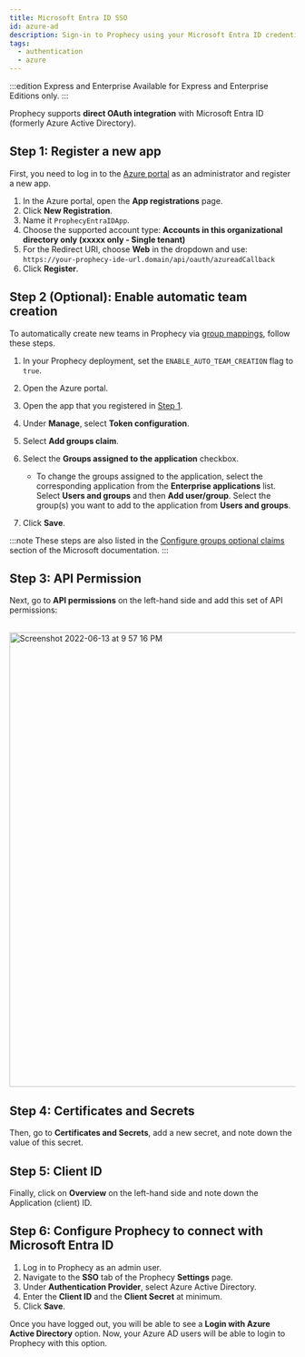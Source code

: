 ```yaml
---
title: Microsoft Entra ID SSO
id: azure-ad
description: Sign-in to Prophecy using your Microsoft Entra ID credentials
tags:
  - authentication
  - azure
---
```


:::edition Express and Enterprise
Available for Express and Enterprise Editions only.
:::

Prophecy supports **direct OAuth integration** with Microsoft Entra ID (formerly Azure Active Directory).

## Step 1: Register a new app

First, you need to log in to the [Azure portal](https://portal.azure.com/) as an administrator and register a new app.

1. In the Azure portal, open the **App registrations** page.
2. Click **New Registration**.
3. Name it `ProphecyEntraIDApp`.
4. Choose the supported account type: **Accounts in this organizational directory only (xxxxx only - Single tenant)**
5. For the Redirect URI, choose **Web** in the dropdown and use:  
   `https://your-prophecy-ide-url.domain/api/oauth/azureadCallback`
6. Click **Register**.

## Step 2 (Optional): Enable automatic team creation

To automatically create new teams in Prophecy via [group mappings](docs/administration/authentication/group-team-mapping.md), follow these steps.

1. In your Prophecy deployment, set the `ENABLE_AUTO_TEAM_CREATION` flag to `true`.
1. Open the Azure portal.
1. Open the app that you registered in [Step 1](#step-1-register-a-new-app).
1. Under **Manage**, select **Token configuration**.
1. Select **Add groups claim**.
1. Select the **Groups assigned to the application** checkbox.

   - To change the groups assigned to the application, select the corresponding application from the **Enterprise applications** list. Select **Users and groups** and then **Add user/group**. Select the group(s) you want to add to the application from **Users and groups**.

1. Click **Save**.

:::note
These steps are also listed in the [Configure groups optional claims](https://learn.microsoft.com/en-us/entra/identity-platform/optional-claims?tabs=appui#configure-groups-optional-claims) section of the Microsoft documentation.
:::

## Step 3: API Permission

Next, go to **API permissions** on the left-hand side and add this set of API permissions:

<br /><img width="799" alt="Screenshot 2022-06-13 at 9 57 16 PM" src="https://user-images.githubusercontent.com/59466885/173400731-acb084df-31a7-4858-b6ba-f395e888e60e.png" />

## Step 4: Certificates and Secrets

Then, go to **Certificates and Secrets**, add a new secret, and note down the value of this secret.

## Step 5: Client ID

Finally, click on **Overview** on the left-hand side and note down the Application (client) ID.

## Step 6: Configure Prophecy to connect with Microsoft Entra ID

1. Log in to Prophecy as an admin user.
2. Navigate to the **SSO** tab of the Prophecy **Settings** page.
3. Under **Authentication Provider**, select Azure Active Directory.
4. Enter the **Client ID** and the **Client Secret** at minimum.
5. Click **Save**.

Once you have logged out, you will be able to see a **Login with Azure Active Directory** option. Now, your Azure AD users will be able to login to Prophecy with this option.
